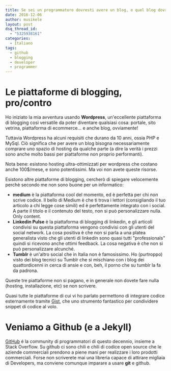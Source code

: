 ```yaml
---
title: Se sei un programmatore dovresti avere un blog, e quel blog dovrebbe essere su github
date: 2016-12-06
author: musikele
layout: post
dsq_thread_id:
  - "5325938161"
categories:
  - Italiano
tags:
  - github
  - blogging
  - developer
  - programmer
---
```


# Le piattaforme di blogging, pro/contro  

Ho iniziato la mia avventura usando **Wordpress**, un'eccellente piattaforma di blogging così versatile da poter diventare qualsiasi cosa: portale, sito vetrina, piattaforma di ecommerce... e anche blog, ovviamente! 

Tuttavia Wordpress ha alcuni requisiti che durano da 10 anni, ossia PHP e MySql. Ciò significa che per avere un blog bisogna necessariamente comprare uno spazio di hosting da qualche parte (a dire la verità i prezzi sono anche molto bassi per piattaforme non proprio performanti). 

Nota bene: esistono hosting ultra-ottimizzati per wordpress che costano anche 100$/mese, e sono potentissimi. Ma voi non avete queste risorse. 

Esistono altre piattaforme di blogging, cercherò di spiegare velocemente perchè secondo me non sono buone per un informatico: 

- **medium** è la piattaforma cool del momento, ed è perfetta per chi _non_ scrive codice. Il bello di Medium è che ti trova i lettori (consigliando il tuo articolo a chi legge cose simili) ed è perfettamente integrato con i social. A parte il titolo e il contenuto del testo, non si può personalizzare nulla. Only content. 
- **Linkedin Pulse** è la piattaforma di blogging di linkedin, e gli articoli condivisi su questa piattaforma vengono condivisi con gli utenti del social network. La cosa positiva è che non si parla a una platea generalista visto che gli utenti di linkedin sono quasi tutti "professionals" quindi si ricevono anche ottimi feedback. La cosa negativa è che non si può personalizzare alcunché.
- **Tumblr** è un'altro social che in Italia non è famosissimo. Ho (purtroppo) visto dei blog tecnici su Tumblr che si mischiano con i blog dei quattordicenni in cerca di ansie e con, beh, il porno che su tumblr la fa da padrona. 

Queste tre piattaforme non si pagano, e in generale non dovete fare nulla (hosting, installazione, etc) se non scrivere.

Quasi tutte le piattaforme di cui vi ho parlato permettono di integrare codice esternamente tramite [Gist](https://gist.github.com/), che uno strumento fantastico per condividere snippet di codice al volo. 

# Veniamo a Github (e a Jekyll) 
[GitHub](http://www.github.com) é la community di programmatori  di questo decennio, insieme a Stack Overflow. Su github ci sono chili e chili di codice open source che le aziende commerciali prendono a piene mani per realizzare i loro prodotti commerciali. Forse non scriverete mai una libreria capace di attirare migliaia di Developers, ma conviene comunque imparare a usare **git** e github. 

